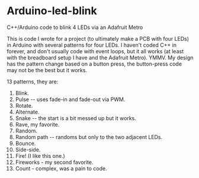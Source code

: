 # Arduino-led-blink
C++/Arduino code to blink 4 LEDs via an Adafruit Metro

This is code I wrote for a project (to ultimately make a PCB with four LEDs) in Arduino with several patterns for four LEDs.
I haven't coded C++ in forever, and don't usually code with event loops, but it all works (at least with the breadboard setup I have and the Adafruit Metro).
YMMV.
My design has the pattern change based on a button press, the button-press code may not be the best but it works.

13 patterns, they are:
1. Blink.
2. Pulse -- uses fade-in and fade-out via PWM.
3. Rotate.
4. Alternate. 
5. Snake -- the start is a bit messed up but it works.
6. Rave, my favorite.
7. Random.
8. Random path -- randoms but only to the two adjacent LEDs.
9. Bounce.
10. Side-side.
11. Fire! (I like this one.)
12. Fireworks - my second favorite.
13. Count - complex, was a pain to code.

